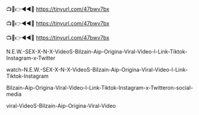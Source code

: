 📺📱👉◄◄🔴  https://tinyurl.com/47bwv7bx

📺📱👉◄◄🔴  https://tinyurl.com/47bwv7bx

📺📱👉◄◄🔴  https://tinyurl.com/47bwv7bx


N.E.W.-SEX-X-N-X-VideoS-Bilzain-Aip-Origina-Viral-Video-l-Link-Tiktok-Instagram-x-Twitter

watch-N.E.W.-SEX-X-N-X-VideoS-Bilzain-Aip-Origina-Viral-Video-l-Link-Tiktok-Instagram

Bilzain-Aip-Origina-Viral-Video-l-Link-Tiktok-Instagram-x-Twitteron-social-media

viral-VideoS-Bilzain-Aip-Origina-Viral-Video
